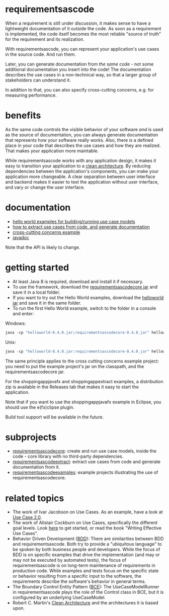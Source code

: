 # requirementsascode
When a requirement is still under discussion, it makes sense to have a lightweight documentation of it outside the code.
As soon as a requirement is implemented, the code itself becomes the most reliable "source of truth" for the requirement and its realization. 

With requirementsascode,  you can represent your application's use cases in the source code. And run them.

Later, you can generate documentation from _the same code_ - not some additional documentation you insert into the code! 
The documentation describes the use cases in a non-technical way,
so that a larger group of stakeholders can understand it.

In addition to that, you can also specify cross-cutting concerns, e.g. for measuring performance.

# benefits
As the same code controls the visible behavior of your software _and_ is used as the source of documentation,
you can always generate documentation that represents how your software really works. Also, there is a defined place in your code that describes the use cases and how they are realized.
That makes your application more maintable.

While requirementsascode works with any application design, it makes it easy to transition your application
to a [clean architecture](https://8thlight.com/blog/uncle-bob/2012/08/13/the-clean-architecture.html). 
By reducing dependencies between the application's components, you can make your application more changeable.
A clear separation between user interface and backend makes it easier to test the application without user interface, 
and vary or change the user interface.

# documentation
* [hello world examples for building/running use case models](https://github.com/bertilmuth/requirementsascode/tree/master/requirementsascodeexamples/helloworld)
* [how to extract use cases from code, and generate documentation](https://github.com/bertilmuth/requirementsascode/tree/master/requirementsascodeextract)
* [cross-cutting concerns example](https://github.com/bertilmuth/requirementsascode/tree/master/requirementsascodeexamples/crosscuttingconcerns)
* [javadoc](https://github.com/bertilmuth/requirementsascode/releases/download/v0.4.0/requirementsascodecore-0.4.0-javadoc.jar)

Note that the API is likely to change.

# getting started
* At least Java 8 is required, download and install it if necessary.
* To use the framework, download the [requirementsascodecore jar](https://github.com/bertilmuth/requirementsascode/releases/download/v0.4.0/requirementsascodecore-0.4.0.jar) and save it in a local folder.
* If you want to try out the Hello World examples, download the [helloworld jar](https://github.com/bertilmuth/requirementsascode/releases/download/v0.4.0/helloworld-0.4.0.jar) and save it in the same folder.
* To run the first Hello World example, switch to the folder in a console and enter: 

Windows:
``` java
java -cp "helloworld-0.4.0.jar;requirementsascodecore-0.4.0.jar" helloworld.HelloWorld01
```
Unix:
``` java
java -cp "helloworld-0.4.0.jar:requirementsascodecore-0.4.0.jar" helloworld.HelloWorld01
```
The same principle applies to the cross cutting concerns example project: you need to put the example project's jar
on the classpath, and the requirementsascodecore jar.

For the shoppingappjavafx and shoppingappextract examples, a distribution zip is available in the Releases tab
that makes it easy to start the application.

Note that if you want to use the shoppingappjavafx example in Eclipse, you should use
the e(fx)clipse plugin.

Build tool support will be available in the future.

# subprojects
* [requirementsascodecore](https://github.com/bertilmuth/requirementsascode/tree/master/requirementsascodecore): create and run use case models, inside the code - core library with no third-party dependencies. 
* [requirementsascodeextract](https://github.com/bertilmuth/requirementsascode/tree/master/requirementsascodeextract): extract use cases from code and generate documentation from it.
* [requirementsascodeexamples](https://github.com/bertilmuth/requirementsascode/tree/master/requirementsascodeexamples): example projects illustrating the use of requirementsascodecore.

# related topics
* The work of Ivar Jacobson on Use Cases. As an example, have a look at [Use Case 2.0](https://www.ivarjacobson.com/publications/white-papers/use-case-ebook).
* The work of Alistair Cockburn on Use Cases, specifically the different goal levels. Look [here](http://alistair.cockburn.us/Use+case+fundamentals) to get started, or read the book "Writing Effective Use Cases".
* Behavior Driven Development ([BDD](https://dannorth.net/introducing-bdd/)): There are similarities between BDD and requirementsascode. Both try to provide a "ubiquitous language" to be spoken by both business people and developers. While the focus of BDD is on specific examples that drive the implementation (and may or may not be executed by automated tests), the focus of requirementsascode is on long-term maintenance of requirements in production code. While examples and tests focus on the specific state or behavior resulting from a specific input to the software, the requirements describe the software's behavior in general terms. 
* The Boundary Control Entity Pattern ([BCE](http://epf.eclipse.org/wikis/openup/core.tech.common.extend_supp/guidances/guidelines/entity_control_boundary_pattern_C4047897.html)): The UseCaseModelRunner in requirementsascode plays the role of the Control class in BCE, but it is configured by an underlying UseCaseModel.
* Robert C. Martin's [Clean Architecture](https://8thlight.com/blog/uncle-bob/2012/08/13/the-clean-architecture.html) and the architectures it is based upon.
